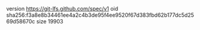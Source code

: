 version https://git-lfs.github.com/spec/v1
oid sha256:f3a8e8b34461ee4a2c4b3de95f4ee9520f67d383fbd62b177dc5d2569d58670c
size 19903
